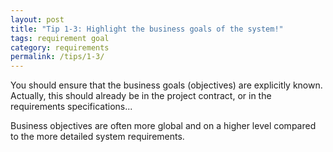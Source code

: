 ```yaml
---
layout: post
title: "Tip 1-3: Highlight the business goals of the system!"
tags: requirement goal
category: requirements
permalink: /tips/1-3/
---
```



You should ensure that the business goals (objectives) are explicitly known. Actually,
this should already be in the project contract, or in the
requirements specifications...

Business objectives are often more global and on a higher level compared to the more
detailed system requirements.

